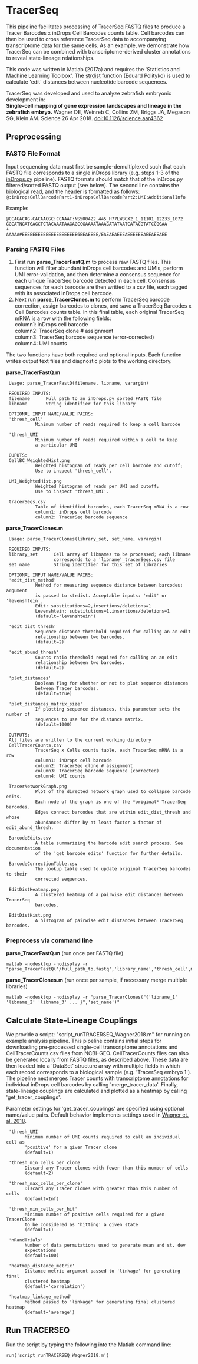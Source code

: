 TracerSeq
=========

This pipeline facilitates processing of TracerSeq FASTQ files to produce a Tracer Barcodes x inDrops Cell Barcodes counts table.  Cell barcodes can then be used to cross reference TracerSeq data to accompanying transcriptome data for the same cells. As an example, we demonstrate how TracerSeq can be combined with transcriptome-derived cluster annotations to reveal state-lineage relationships.

This code was written in Matlab (2017a) and requires the 'Statistics and Machine Learning Toolbox'.  The [strdist](https://www.mathworks.com/matlabcentral/fileexchange/17585-calculation-of-distance-between-strings?focused=5094987&tab=function) function (Eduard Polityko) is used to calculate 'edit' distances between nucleotide barcode sequences. 

TracerSeq was developed and used to analyze zebrafish embryonic development in:  
**Single-cell mapping of gene expression landscapes and lineage in the zebrafish embryo.**  Wagner DE, Weinreb C, Collins ZM, Briggs JA, Megason SG, Klein AM. Science 26 Apr 2018. [doi:10.1126/science.aar4362](http://science.sciencemag.org/content/early/2018/04/25/science.aar4362)


## Preprocessing ##

### FASTQ File Format ###
Input sequencing data must first be sample-demultiplexed such that each FASTQ file corresponds to a single inDrops library (e.g. steps 1-3 of the [inDrops.py](https://github.com/indrops/indrops) pipeline). FASTQ formats should match that of the inDrops.py filtered/sorted FASTQ output (see below). The second line contains the biological read, and the header is formatted as follows:    ```@:inDropsCellBarcodePart1-inDropsCellBarcodePart2:UMI:AdditionalInfo```

Example:
```
@CCAGACAG-CACAAGGC:CCAAAT:NS500422_445_H77LWBGX2_1_11101_12233_1072
GGCATNGATGAGCTCTACAAATAAGAGCCGAAAATAAAGATATAATCATACGTATCCGGAA
+
AAAAA#EEEEEEEEEEEEEEEEEEEEE6EEAEEEE/EAEAEAEEEAEEEEEEAEEAEEAEE
```

### Parsing FASTQ Files ###
1. First run **parse_TracerFastQ.m** to process raw FASTQ files. This function will filter abundant inDrops cell barcodes and UMIs, perform UMI error-validation, and then determine a consensus sequence for each unique TracerSeq barcode detected in each cell. Consensus sequences for each barcode are then writted to a csv file, each tagged with its associated inDrops cell barcode.
2. Next run **parse_TracerClones.m** to perform TracerSeq barcode correction, assign barcodes to clones, and save a TracerSeq Barcodes x Cell Barcodes counts table.  In this final table, each original TracerSeq mRNA is a row with the following fields:   
  column1: inDrops cell barcode   
  column2: TracerSeq clone # assignment   
  column3: TracerSeq barcode sequence (error-corrected)   
  column4: UMI counts   
   
The two functions have both required and optional inputs. Each function writes output text files and diagnostic plots to the working directory.

**parse_TracerFastQ.m**

```
 Usage: parse_TracerFastQ(filename, libname, varargin)

 REQUIRED INPUTS:
 filename      Full path to an inDrops.py sorted FASTQ file
 libname       String identifier for this library

 OPTIONAL INPUT NAME/VALUE PAIRS:
 'thresh_cell'
           Minimum number of reads required to keep a cell barcode

 'thresh_UMI'
           Minimum number of reads required within a cell to keep
           a particular UMI

 OUPUTS:
 CellBC_WeightedHist.png
           Weighted histogram of reads per cell barcode and cutoff; 
           Use to inspect 'thresh_cell'.

 UMI_WeightedHist.png
           Weighted histogram of reads per UMI and cutoff; 
           Use to inspect 'thresh_UMI'.
 
 tracerSeqs.csv
           Table of identified barcodes, each TracerSeq mRNA is a row
           column1: inDrops cell barcode 
           column2: TracerSeq barcode sequence
```
**parse_TracerClones.m**

```
 Usage: parse_TracerClones(library_set, set_name, varargin)

 REQUIRED INPUTS:
 library_set      Cell array of libnames to be processed; each libname
                  corresponds to a 'libname'_tracerSeqs.csv file
 set_name         String identifier for this set of libraries 

 OPTIONAL INPUT NAME/VALUE PAIRS:
 'edit_dist_method'
           Method for measuring sequence distance between barcodes; argument 
           is passed to strdist. Acceptable inputs: 'edit' or 'levenshtein'.
           Edit: substitutions=2,insertions/deletions=1
           Levenshtein: substitutions=1,insertions/deletions=1
           (default='levenshtein')

 'edit_dist_thresh'
           Sequence distance threshold required for calling an an edit 
           relationship between two barcodes.
           (default=2)
 
 'edit_abund_thresh'
           Counts ratio threshold required for calling an an edit 
           relationship between two barcodes.
           (default=2)
 
 'plot_distances'
           Boolean flag for whether or not to plot sequence distances 
           between Tracer barcodes. 
           (default=true)

 'plot_distances_matrix_size'
           If plotting sequence distances, this parameter sets the number of
           sequences to use for the distance matrix.
           (default=1000)

 OUTPUTS:
 All files are written to the current working directory
 CellTracerCounts.csv 
           TracerSeq x Cells counts table, each TracerSeq mRNA is a row
           column1: inDrops cell barcode 
           column2: TracerSeq clone # assignment
           column3: TracerSeq barcode sequence (corrected)
           column4: UMI counts
 
 TracerNetworkGraph.png
           Plot of the directed network graph used to collapse barcode edits.
           Each node of the graph is one of the *original* TracerSeq barcodes.
           Edges connect barcodes that are within edit_dist_thresh and whose
           abundances differ by at least factor a factor of edit_abund_thresh.
 
 BarcodeEdits.csv
           A table summarizing the barcode edit search process. See documentation 
           of the 'get_barcode_edits' function for further details.

 BarcodeCorrectionTable.csv
           The lookup table used to update original TracerSeq barcodes to their 
           corrected sequences.
 
 EditDistHeatmap.png
           A clustered heatmap of a pairwise edit distances between TracerSeq 
           barcodes.
 
 EditDistHist.png
           A histogram of pairwise edit distances between TracerSeq barcodes.

```

### Preprocess via command line ###

**parse_TracerFastQ.m** (run once per FASTQ file)
```
matlab -nodesktop -nodisplay -r "parse_TracerFastQ('/full_path_to.fastq','library_name','thresh_cell',min_reads_per_cell,'thresh_UMI',min_reads_per_UMI)"
```

**parse_TracerClones.m** (run once per sample, if necessary merge multiple libraries)
```
matlab -nodesktop -nodisplay -r "parse_TracerClones("{'libname_1' 'libname_2' 'libname_3' ... }",'set_name')"
```

## Calculate State-Lineage Couplings ##

We provide a script: "script_runTRACERSEQ_Wagner2018.m" for running an example analysis pipeline. This pipeline contains initial steps for downloading pre-processed
single-cell transcriptome annotations and CellTracerCounts.csv files from NCBI-GEO. CellTracerCounts files can also be generated locally from FASTQ files, as described above.  These data are then loaded into a 'DataSet' structure array with multiple fields in which each record corresponds to a biological sample (e.g. 'TracerSeq embryo 1'). The pipeline next merges Tracer counts with transcriptome annotations for individual inDrops cell barcodes by calling 'merge_tracer_data'. Finally, state-lineage couplings are calculated and plotted as a heatmap by calling 'get_tracer_couplings'.

Parameter settings for 'get_tracer_couplings' are specified using optional name/value pairs. Default behavior implements settings used in [Wagner et. al. 2018](http://science.sciencemag.org/content/early/2018/04/25/science.aar4362).

```
 'thresh_UMI'
       Minimum number of UMI counts required to call an individual cell as
       'positive' for a given Tracer clone
       (default=1)
 
 'thresh_min_cells_per_clone
       Discard any Tracer clones with fewer than this number of cells 
       (default=2)

 'thresh_max_cells_per_clone'
       Discard any Tracer clones with greater than this number of cells 
       (default=Inf)

 'thresh_min_cells_per_hit'
       Minimum number of positive cells required for a given TracerClone
       to be considered as 'hitting' a given state
       (default=1)

 'nRandTrials' 
       Number of data permutations used to generate mean and st. dev
       expectations
       (default=100)

 'heatmap_distance_metric'
       Distance metric argument passed to 'linkage' for generating final
       clustered heatmap
       (default='correlation')
 
 'heatmap_linkage_method'
       Method passed to 'linkage' for generating final clustered heatmap
       (default='average')

```
## Run TRACERSEQ ##  

Run the script by typing the following into the Matlab command line:     
  ```
  run('script_runTRACERSEQ_Wagner2018.m')
  ```